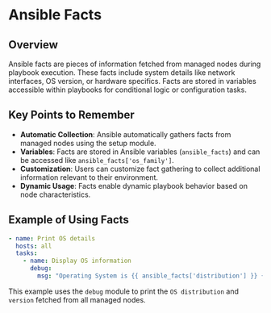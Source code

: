 # Ansible Facts

## Overview

Ansible facts are pieces of information fetched from managed nodes during playbook execution. These facts include system details like network interfaces, OS version, or hardware specifics. Facts are stored in variables accessible within playbooks for conditional logic or configuration tasks.

## Key Points to Remember

- **Automatic Collection**: Ansible automatically gathers facts from managed nodes using the setup module.
- **Variables**: Facts are stored in Ansible variables (`ansible_facts`) and can be accessed like `ansible_facts['os_family']`.
- **Customization**: Users can customize fact gathering to collect additional information relevant to their environment.
- **Dynamic Usage**: Facts enable dynamic playbook behavior based on node characteristics.

## Example of Using Facts

```yaml
- name: Print OS details
  hosts: all
  tasks:
    - name: Display OS information
      debug:
        msg: "Operating System is {{ ansible_facts['distribution'] }} {{ ansible_facts['distribution_version'] }}"
```
This example uses the `debug` module to print the `OS distribution` and `version` fetched from all managed nodes.


